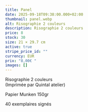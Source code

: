 ```yaml
---
title: Panel
date: 2025-09-18T09:38:00.000+02:00
thumbnail: panel.webp
alt: Risographie 2 couleurs
description: Risographie 2 couleurs
price: 8
stock: 30
size: 21 × 29.7 cm
active: true
stripe_price_id: ""
currency: EUR
prix: "8,00€ "
images: []
---
```

Risographie 2 couleurs\
(Imprimée par Quintal atelier)

<p class="date mb-0">Papier Munken 150gr</p>
<p class="date mb-3">40 exemplaires signés</p>
